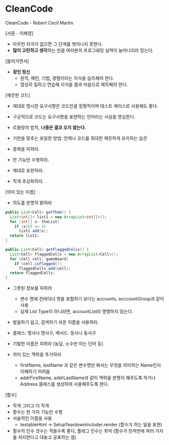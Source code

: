 # CleanCode
CleanCode - Robert Cecil Martin

[서문 - 이해영] 
- 아무런 자극이 없으면 그 단계를 벗어나지 못한다.
- <b>많이 고민하고 생각</b>하는 만큼 여러분의 프로그래밍 실력이 늘어나리라 믿는다. 

[들어가면서] 
- <b>장인 정신</b>
  -   원칙, 패턴, 기법, 경험이라는 지식을 습득해야 한다.
  -   열심히 일하고 연습해 지식을 몸과 마음으로 체득해야 한다.

[깨끗한 코드] 
- 제대로 명시한 요구사항은 코드만큼 정형적이며 테스트 케이스로 사용해도 좋다.
- 구긍적으로 코드는 요구사항을 표현하는 언어라는 사실을 명심한다. 
- 르블랑의 법칙, <b> 나중은 결코 오지 않는다. </b>
- 기한을 맞추는 유일한 방법: 언제나 코드를 최대한 깨끗하게 유지하는 습관 

- 중복을 피하라.
- 한 기능만 수행하라.
- 제대로 표현하라.
- 작게 추상화하라.

[의미 있는 이름]
- 의도를 분명히 밝혀라 

``` JAVA
public List<Cell> getThem() {
  List<int[]> list1 = new ArrayList<int[]>();
  for (int[] x: theList)
    if (x[0] == 4)
      list1.add(x);
  return list1;
}
``` 

``` JAVA
public List<Cell> getFlaggedCelss() {
  List<Cell> flaggedCells = new ArrayList<Cell>();
  for (Cell cell: gameBoard)
    if (cell.isFlagged())
      flaggedCells.add(cell);
  return flaggedCells;
}
``` 

- 그릇된 정보를 피하라
  - 변수 명에 컨테이너 명을 포함하기 보다는 accounts, acccountGroup과 같이 사용
  - 실제 List Type이 아니라면, accountList라 명명하지 않는다.

- 발음하기 쉽고, 검색하기 쉬운 이름을 사용하라.

- 클래스: 명사나 명사구, 메서드: 동사나 동사구 

- 기발한 이름은 피하라 (농담, 소수만 아는 단어 등)

- 의미 있는 맥락을 추가하라
  - firstName, lastName 과 같은 변수명만 봐서는 무엇을 의미하는 Name인지 이해하기 어려움
  - addrFirstName, addrLastName과 같이 맥락을 분명히 해주도록 하거나 Address 클래스를 생성하여 사용해주도록 한다. 
  
[함수] 

- 작게 그리고 더 작게
- 함수는 한 가지 기능만 수행
- 서술적인 이름을 사용
  - testableHtml -> SetupTeardownIncluder.render (함수가 하는 일을 표현) 
- 함수의 인수 갯수는 적을수록 좋다, 플래그 인수는 최악 (함수가 한꺼번에 여러 가지를 처리한다고 대놓고 공표하는 셈) 







